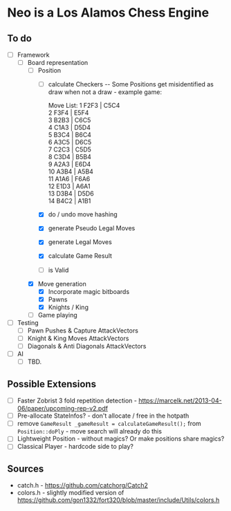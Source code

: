 # Neo is a Los Alamos Chess Engine

## To do
- [ ] Framework
  - [ ] Board representation
    - [ ] Position
      - [ ] calculate Checkers -- Some Positions get misidentified as draw when not a draw - example game:

        Move List: 
        1    F2F3  |  C5C4  
        2    F3F4  |  E5F4  
        3    B2B3  |  C6C5  
        4    C1A3  |  D5D4  
        5    B3C4  |  B6C4  
        6    A3C5  |  D6C5  
        7    C2C3  |  C5D5  
        8    C3D4  |  B5B4  
        9    A2A3  |  E6D4  
        10   A3B4  |  A5B4  
        11   A1A6  |  F6A6  
        12   E1D3  |  A6A1  
        13   D3B4  |  D5D6  
        14   B4C2  |  A1B1  


      - [x] do / undo move hashing
      - [x] generate Pseudo Legal Moves
      - [x] generate Legal Moves
      - [x] calculate Game Result
      - [ ] is Valid
    - [x] Move generation
      - [x] Incorporate magic bitboards
      - [x] Pawns
      - [x] Knights / King
    - [ ] Game playing
- [ ] Testing
  - [ ] Pawn Pushes & Capture AttackVectors
  - [ ] Knight & King Moves AttackVectors
  - [ ] Diagonals & Anti Diagonals AttackVectors
- [ ] AI
  - [ ] TBD.

## Possible Extensions
- [ ] Faster Zobrist 3 fold repetition detection - https://marcelk.net/2013-04-06/paper/upcoming-rep-v2.pdf
- [ ] Pre-allocate StateInfos? - don't allocate / free in the hotpath
- [ ] remove `GameResult _gameResult = calculateGameResult();` from `Position::doPly` - move search will already do this
- [ ] Lightweight Position - without magics? Or make positions share magics?
- [ ] Classical Player - hardcode side to play?

## Sources

- catch.h - https://github.com/catchorg/Catch2
- colors.h - slightly modified version of https://github.com/gon1332/fort320/blob/master/include/Utils/colors.h